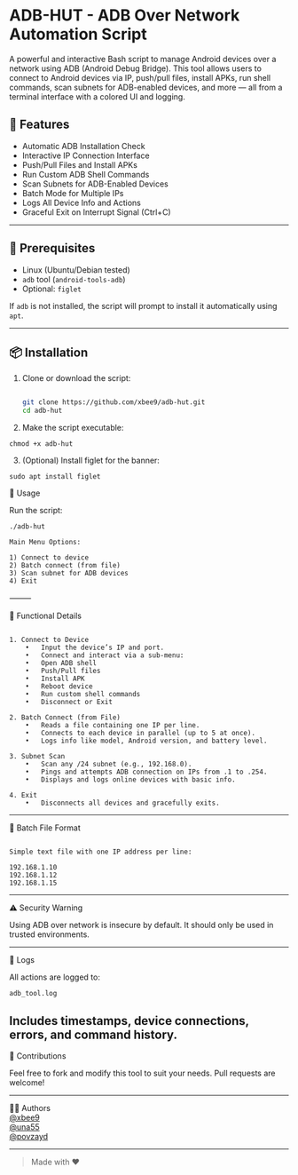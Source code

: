 
# ADB-HUT - ADB Over Network Automation Script

A powerful and interactive Bash script to manage Android devices over a network using ADB (Android Debug Bridge). This tool allows users to connect to Android devices via IP, push/pull files, install APKs, run shell commands, scan subnets for ADB-enabled devices, and more — all from a terminal interface with a colored UI and logging.

## 📌 Features

- Automatic ADB Installation Check
- Interactive IP Connection Interface
- Push/Pull Files and Install APKs
- Run Custom ADB Shell Commands
- Scan Subnets for ADB-Enabled Devices
- Batch Mode for Multiple IPs
- Logs All Device Info and Actions
- Graceful Exit on Interrupt Signal (Ctrl+C)
---

## 🧰 Prerequisites

- Linux (Ubuntu/Debian tested)
- `adb` tool (`android-tools-adb`)
- Optional: `figlet` 

If `adb` is not installed, the script will prompt to install it automatically using `apt`.

---

## 📦 Installation

1. Clone or download the script:
   ```bash
   
   git clone https://github.com/xbee9/adb-hut.git
   cd adb-hut
   ```

2.	Make the script executable:

   ```
   chmod +x adb-hut
```


	
 3.	(Optional) Install figlet for the banner:

```
sudo apt install figlet
```



🚀 Usage

Run the script:

```
./adb-hut

Main Menu Options:

1) Connect to device
2) Batch connect (from file)
3) Scan subnet for ADB devices
4) Exit

```
⸻

🔧 Functional Details
```

1. Connect to Device
	•	Input the device’s IP and port.
	•	Connect and interact via a sub-menu:
	•	Open ADB shell
	•	Push/Pull files
	•	Install APK
	•	Reboot device
	•	Run custom shell commands
	•	Disconnect or Exit

2. Batch Connect (from File)
	•	Reads a file containing one IP per line.
	•	Connects to each device in parallel (up to 5 at once).
	•	Logs info like model, Android version, and battery level.

3. Subnet Scan
	•	Scan any /24 subnet (e.g., 192.168.0).
	•	Pings and attempts ADB connection on IPs from .1 to .254.
	•	Displays and logs online devices with basic info.

4. Exit
	•	Disconnects all devices and gracefully exits.
```
---

📂 Batch File Format
```

Simple text file with one IP address per line:

192.168.1.10
192.168.1.12
192.168.1.15

```
---

⚠️ Security Warning

Using ADB over network is insecure by default. It should only be used in trusted environments.

---

📄 Logs

All actions are logged to:

`adb_tool.log`

Includes timestamps, device connections, errors, and command history.
---

🤝 Contributions

Feel free to fork and modify this tool to suit your needs. Pull requests are welcome!

---

👨‍💻 Authors                          
[@xbee9](https://github.com/xbee9)                                         
[@una55](https://github.com/una55)                                  
[@povzayd](https://github.com/povzayd)                    


---
> Made with ♥️ 
